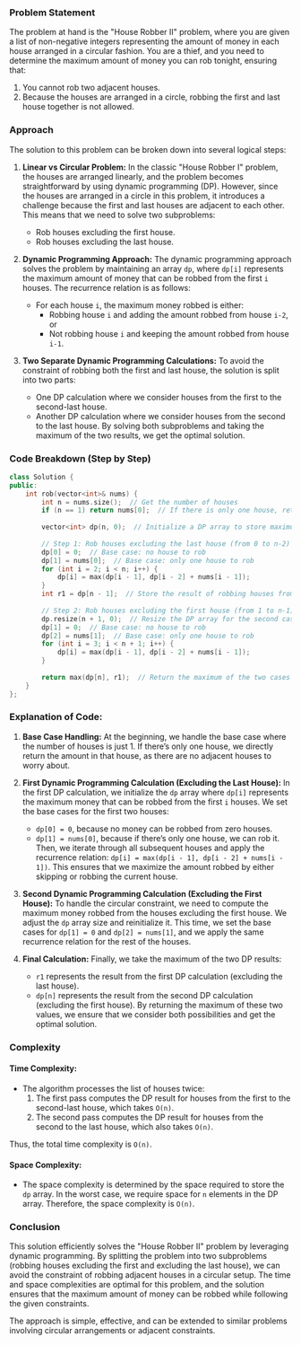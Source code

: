 ### Problem Statement

The problem at hand is the "House Robber II" problem, where you are given a list of non-negative integers representing the amount of money in each house arranged in a circular fashion. You are a thief, and you need to determine the maximum amount of money you can rob tonight, ensuring that:
1. You cannot rob two adjacent houses.
2. Because the houses are arranged in a circle, robbing the first and last house together is not allowed.

### Approach

The solution to this problem can be broken down into several logical steps:

1. **Linear vs Circular Problem:**
   In the classic "House Robber I" problem, the houses are arranged linearly, and the problem becomes straightforward by using dynamic programming (DP). However, since the houses are arranged in a circle in this problem, it introduces a challenge because the first and last houses are adjacent to each other. This means that we need to solve two subproblems:
   - Rob houses excluding the first house.
   - Rob houses excluding the last house.

2. **Dynamic Programming Approach:**
   The dynamic programming approach solves the problem by maintaining an array `dp`, where `dp[i]` represents the maximum amount of money that can be robbed from the first `i` houses. The recurrence relation is as follows:
   - For each house `i`, the maximum money robbed is either:
     - Robbing house `i` and adding the amount robbed from house `i-2`, or
     - Not robbing house `i` and keeping the amount robbed from house `i-1`.

3. **Two Separate Dynamic Programming Calculations:**
   To avoid the constraint of robbing both the first and last house, the solution is split into two parts:
   - One DP calculation where we consider houses from the first to the second-last house.
   - Another DP calculation where we consider houses from the second to the last house.
   By solving both subproblems and taking the maximum of the two results, we get the optimal solution.

### Code Breakdown (Step by Step)

```cpp
class Solution {
public:
    int rob(vector<int>& nums) {
        int n = nums.size();  // Get the number of houses
        if (n == 1) return nums[0];  // If there is only one house, return the value of that house
        
        vector<int> dp(n, 0);  // Initialize a DP array to store maximum robbed values
        
        // Step 1: Rob houses excluding the last house (from 0 to n-2)
        dp[0] = 0;  // Base case: no house to rob
        dp[1] = nums[0];  // Base case: only one house to rob
        for (int i = 2; i < n; i++) {
            dp[i] = max(dp[i - 1], dp[i - 2] + nums[i - 1]);
        }
        int r1 = dp[n - 1];  // Store the result of robbing houses from 0 to n-2
        
        // Step 2: Rob houses excluding the first house (from 1 to n-1)
        dp.resize(n + 1, 0);  // Resize the DP array for the second case
        dp[1] = 0;  // Base case: no house to rob
        dp[2] = nums[1];  // Base case: only one house to rob
        for (int i = 3; i < n + 1; i++) {
            dp[i] = max(dp[i - 1], dp[i - 2] + nums[i - 1]);
        }
        
        return max(dp[n], r1);  // Return the maximum of the two cases
    }
};
```

### Explanation of Code:

1. **Base Case Handling:**
   At the beginning, we handle the base case where the number of houses is just 1. If there’s only one house, we directly return the amount in that house, as there are no adjacent houses to worry about.

2. **First Dynamic Programming Calculation (Excluding the Last House):**
   In the first DP calculation, we initialize the `dp` array where `dp[i]` represents the maximum money that can be robbed from the first `i` houses. We set the base cases for the first two houses:
   - `dp[0] = 0`, because no money can be robbed from zero houses.
   - `dp[1] = nums[0]`, because if there’s only one house, we can rob it.
   Then, we iterate through all subsequent houses and apply the recurrence relation: `dp[i] = max(dp[i - 1], dp[i - 2] + nums[i - 1])`. This ensures that we maximize the amount robbed by either skipping or robbing the current house.

3. **Second Dynamic Programming Calculation (Excluding the First House):**
   To handle the circular constraint, we need to compute the maximum money robbed from the houses excluding the first house. We adjust the `dp` array size and reinitialize it. This time, we set the base cases for `dp[1] = 0` and `dp[2] = nums[1]`, and we apply the same recurrence relation for the rest of the houses.

4. **Final Calculation:**
   Finally, we take the maximum of the two DP results:
   - `r1` represents the result from the first DP calculation (excluding the last house).
   - `dp[n]` represents the result from the second DP calculation (excluding the first house).
   By returning the maximum of these two values, we ensure that we consider both possibilities and get the optimal solution.

### Complexity

#### Time Complexity:
- The algorithm processes the list of houses twice:
  1. The first pass computes the DP result for houses from the first to the second-last house, which takes `O(n)`.
  2. The second pass computes the DP result for houses from the second to the last house, which also takes `O(n)`.
  
Thus, the total time complexity is `O(n)`.

#### Space Complexity:
- The space complexity is determined by the space required to store the `dp` array. In the worst case, we require space for `n` elements in the DP array. Therefore, the space complexity is `O(n)`.

### Conclusion

This solution efficiently solves the "House Robber II" problem by leveraging dynamic programming. By splitting the problem into two subproblems (robbing houses excluding the first and excluding the last house), we can avoid the constraint of robbing adjacent houses in a circular setup. The time and space complexities are optimal for this problem, and the solution ensures that the maximum amount of money can be robbed while following the given constraints.

The approach is simple, effective, and can be extended to similar problems involving circular arrangements or adjacent constraints.